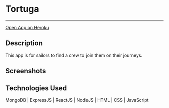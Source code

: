 # Tortuga
---------
[Open App on Heroku](https://dshamany.github.io)

## Description
This app is for sailors to find a crew to join them on their journeys.

## Screenshots


## Technologies Used 
MongoDB | ExpressJS | ReactJS | NodeJS | HTML | CSS | JavaScript